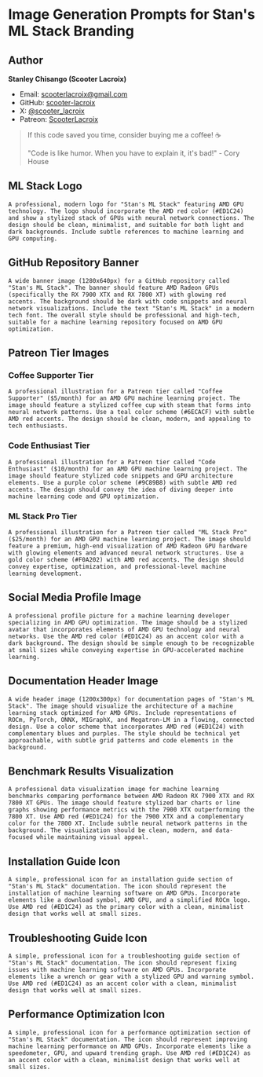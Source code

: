 # Image Generation Prompts for Stan's ML Stack Branding

## Author

**Stanley Chisango (Scooter Lacroix)**

- Email: scooterlacroix@gmail.com
- GitHub: [scooter-lacroix](https://github.com/scooter-lacroix)
- X: [@scooter_lacroix](https://x.com/scooter_lacroix)
- Patreon: [ScooterLacroix](https://patreon.com/ScooterLacroix)

> If this code saved you time, consider buying me a coffee! ☕
> 
> "Code is like humor. When you have to explain it, it's bad!" - Cory House

## ML Stack Logo

```
A professional, modern logo for "Stan's ML Stack" featuring AMD GPU technology. The logo should incorporate the AMD red color (#ED1C24) and show a stylized stack of GPUs with neural network connections. The design should be clean, minimalist, and suitable for both light and dark backgrounds. Include subtle references to machine learning and GPU computing.
```

## GitHub Repository Banner

```
A wide banner image (1280x640px) for a GitHub repository called "Stan's ML Stack". The banner should feature AMD Radeon GPUs (specifically the RX 7900 XTX and RX 7800 XT) with glowing red accents. The background should be dark with code snippets and neural network visualizations. Include the text "Stan's ML Stack" in a modern tech font. The overall style should be professional and high-tech, suitable for a machine learning repository focused on AMD GPU optimization.
```

## Patreon Tier Images

### Coffee Supporter Tier

```
A professional illustration for a Patreon tier called "Coffee Supporter" ($5/month) for an AMD GPU machine learning project. The image should feature a stylized coffee cup with steam that forms into neural network patterns. Use a teal color scheme (#6ECACF) with subtle AMD red accents. The design should be clean, modern, and appealing to tech enthusiasts.
```

### Code Enthusiast Tier

```
A professional illustration for a Patreon tier called "Code Enthusiast" ($10/month) for an AMD GPU machine learning project. The image should feature stylized code snippets and GPU architecture elements. Use a purple color scheme (#9C89B8) with subtle AMD red accents. The design should convey the idea of diving deeper into machine learning code and GPU optimization.
```

### ML Stack Pro Tier

```
A professional illustration for a Patreon tier called "ML Stack Pro" ($25/month) for an AMD GPU machine learning project. The image should feature a premium, high-end visualization of AMD Radeon GPU hardware with glowing elements and advanced neural network structures. Use a gold color scheme (#F0A202) with AMD red accents. The design should convey expertise, optimization, and professional-level machine learning development.
```

## Social Media Profile Image

```
A professional profile picture for a machine learning developer specializing in AMD GPU optimization. The image should be a stylized avatar that incorporates elements of AMD GPU technology and neural networks. Use the AMD red color (#ED1C24) as an accent color with a dark background. The design should be simple enough to be recognizable at small sizes while conveying expertise in GPU-accelerated machine learning.
```

## Documentation Header Image

```
A wide header image (1200x300px) for documentation pages of "Stan's ML Stack". The image should visualize the architecture of a machine learning stack optimized for AMD GPUs. Include representations of ROCm, PyTorch, ONNX, MIGraphX, and Megatron-LM in a flowing, connected design. Use a color scheme that incorporates AMD red (#ED1C24) with complementary blues and purples. The style should be technical yet approachable, with subtle grid patterns and code elements in the background.
```

## Benchmark Results Visualization

```
A professional data visualization image for machine learning benchmarks comparing performance between AMD Radeon RX 7900 XTX and RX 7800 XT GPUs. The image should feature stylized bar charts or line graphs showing performance metrics with the 7900 XTX outperforming the 7800 XT. Use AMD red (#ED1C24) for the 7900 XTX and a complementary color for the 7800 XT. Include subtle neural network patterns in the background. The visualization should be clean, modern, and data-focused while maintaining visual appeal.
```

## Installation Guide Icon

```
A simple, professional icon for an installation guide section of "Stan's ML Stack" documentation. The icon should represent the installation of machine learning software on AMD GPUs. Incorporate elements like a download symbol, AMD GPU, and a simplified ROCm logo. Use AMD red (#ED1C24) as the primary color with a clean, minimalist design that works well at small sizes.
```

## Troubleshooting Guide Icon

```
A simple, professional icon for a troubleshooting guide section of "Stan's ML Stack" documentation. The icon should represent fixing issues with machine learning software on AMD GPUs. Incorporate elements like a wrench or gear with a stylized GPU and warning symbol. Use AMD red (#ED1C24) as an accent color with a clean, minimalist design that works well at small sizes.
```

## Performance Optimization Icon

```
A simple, professional icon for a performance optimization section of "Stan's ML Stack" documentation. The icon should represent improving machine learning performance on AMD GPUs. Incorporate elements like a speedometer, GPU, and upward trending graph. Use AMD red (#ED1C24) as an accent color with a clean, minimalist design that works well at small sizes.
```
